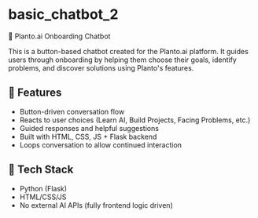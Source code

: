 # basic_chatbot_2

 🤖 Planto.ai Onboarding Chatbot

This is a button-based chatbot created for the Planto.ai platform. It guides users through onboarding by helping them choose their goals, identify problems, and discover solutions using Planto's features.

## 🌟 Features

- Button-driven conversation flow
- Reacts to user choices (Learn AI, Build Projects, Facing Problems, etc.)
- Guided responses and helpful suggestions
- Built with HTML, CSS, JS + Flask backend
- Loops conversation to allow continued interaction

## 🧾 Tech Stack

- Python (Flask)
- HTML/CSS/JS
- No external AI APIs (fully frontend logic driven)
